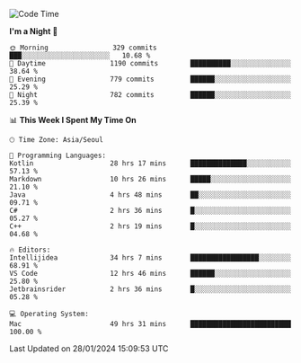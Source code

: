 <!--START_SECTION:waka-->
![Code Time](http://img.shields.io/badge/Code%20Time-249%20hrs%209%20mins-blue)

**I'm a Night 🦉** 

```text
🌞 Morning                329 commits         ███░░░░░░░░░░░░░░░░░░░░░░   10.68 % 
🌆 Daytime                1190 commits        ██████████░░░░░░░░░░░░░░░   38.64 % 
🌃 Evening                779 commits         ██████░░░░░░░░░░░░░░░░░░░   25.29 % 
🌙 Night                  782 commits         ██████░░░░░░░░░░░░░░░░░░░   25.39 % 
```


📊 **This Week I Spent My Time On** 

```text
🕑︎ Time Zone: Asia/Seoul

💬 Programming Languages: 
Kotlin                   28 hrs 17 mins      ██████████████░░░░░░░░░░░   57.13 % 
Markdown                 10 hrs 26 mins      █████░░░░░░░░░░░░░░░░░░░░   21.10 % 
Java                     4 hrs 48 mins       ██░░░░░░░░░░░░░░░░░░░░░░░   09.71 % 
C#                       2 hrs 36 mins       █░░░░░░░░░░░░░░░░░░░░░░░░   05.27 % 
C++                      2 hrs 19 mins       █░░░░░░░░░░░░░░░░░░░░░░░░   04.68 % 

🔥 Editors: 
Intellijidea             34 hrs 7 mins       █████████████████░░░░░░░░   68.91 % 
VS Code                  12 hrs 46 mins      ██████░░░░░░░░░░░░░░░░░░░   25.80 % 
Jetbrainsrider           2 hrs 36 mins       █░░░░░░░░░░░░░░░░░░░░░░░░   05.28 % 

💻 Operating System: 
Mac                      49 hrs 31 mins      █████████████████████████   100.00 % 
```


 Last Updated on 28/01/2024 15:09:53 UTC
<!--END_SECTION:waka-->
